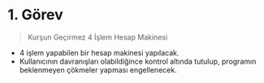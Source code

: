 # 1. Görev

>Kurşun Geçirmez 4 İşlem Hesap Makinesi

* 4 işlem yapabilen bir hesap makinesi yapılacak.
* Kullanıcının davranışları olabildiğince kontrol altında tutulup, programın beklenmeyen çökmeler yapması engellenecek.
